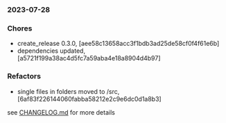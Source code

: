 ### 2023-07-28

### Chores
+ create_release 0.3.0, [aee58c13658acc3f1bdb3ad25de58cf0f4f61e6b]
+ dependencies updated, [a5721f199a38ac4d5fc7a59aba4e18a8904d4b97]

### Refactors
+ single files in folders moved to /src, [6af83f226144060fabba58212e2c9e6dc0d1a8b3]


see <a href='https://github.com/mrjackwills/flightbox_backend/blob/main/CHANGELOG.md'>CHANGELOG.md</a> for more details
